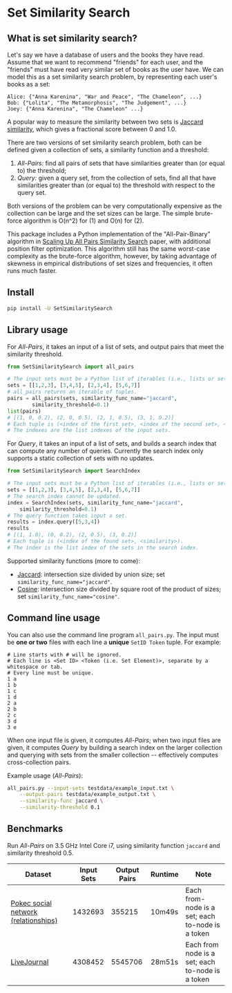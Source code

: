 # Set Similarity Search

## What is set similarity search?

Let's say we have a database of users and the books they have read.
Assume that we want to recommend "friends" for each user,
and the "friends" must have read very similar set of books
as the user have. We can model this as a set similarity search problem,
by representing each user's books as a set:

```
Alice: {"Anna Karenina", "War and Peace", "The Chameleon", ...}
Bob: {"Lolita", "The Metamorphosis", "The Judgement", ...}
Joey: {"Anna Karenina", "The Chameleon" ...}
```

A popular way to measure the similarity between two sets is 
[Jaccard similarity](https://en.wikipedia.org/wiki/Jaccard_index), which
gives a fractional score between 0 and 1.0. 

There are two versions of set similarity search problem, 
both can be defined given a collection of sets, a 
similarity function and a threshold:

1. *All-Pairs:* find all pairs of sets that have 
similarities greater than (or equal to) the threshold;
2. *Query:* given a query set, from the collection  of sets, find all that
have similarities greater than (or equal to) the threshold with respect to
the query set.

Both versions of the problem can be very computationally expensive 
as the collection can be large and the set sizes can be large. 
The simple brute-force algorithm is O(n^2) for (1) and O(n) for (2).

This package includes a Python implementation of the "All-Pair-Binary" 
algorithm in
[Scaling Up All Pairs Similarity Search](https://static.googleusercontent.com/media/research.google.com/en//pubs/archive/32781.pdf)
paper, with additional position filter optimization. 
This algorithm still has the same worst-case complexity as the brute-force 
algorithm, however, by taking advantage of skewness in empirical
distributions of set sizes and frequencies, it often runs much faster.

## Install

```bash
pip install -U SetSimilaritySearch
```

## Library usage

For *All-Pairs*, it takes an input of a list of sets, and output pairs that
meet the similarity threshold.

```python
from SetSimilaritySearch import all_pairs

# The input sets must be a Python list of iterables (i.e., lists or sets).
sets = [[1,2,3], [3,4,5], [2,3,4], [5,6,7]]
# all_pairs returns an iterable of tuples.
pairs = all_pairs(sets, similarity_func_name="jaccard", 
        similarity_threshold=0.1)
list(pairs)
# [(1, 0, 0.2), (2, 0, 0.5), (2, 1, 0.5), (3, 1, 0.2)]
# Each tuple is (<index of the first set>, <index of the second set>, <similarity>).
# The indexes are the list indexes of the input sets.
```

For *Query*, it takes an input of a list of sets, and builds a search index
that can compute any number of queries. Currently the search index only 
supports a static collection of sets with no updates.

```python
from SetSimilaritySearch import SearchIndex

# The input sets must be a Python list of iterables (i.e., lists or sets).
sets = [[1,2,3], [3,4,5], [2,3,4], [5,6,7]]
# The search index cannot be updated.
index = SearchIndex(sets, similarity_func_name="jaccard", 
    similarity_threshold=0.1)
# The query function takes input a set.
results = index.query([5,3,4])
results
# [(1, 1.0), (0, 0.2), (2, 0.5), (3, 0.2)]
# Each tuple is (<index of the found set>, <similarity>).
# The index is the list index of the sets in the search index.
```


Supported similarity functions (more to come):
* [Jaccard](https://en.wikipedia.org/wiki/Jaccard_index): intersection size divided by union size; set `similarity_func_name="jaccard"`.
* [Cosine](https://en.wikipedia.org/wiki/Cosine_similarity): intersection size divided by square root of the product of sizes; set `similarity_func_name="cosine"`.


## Command line usage

You can also use the command line program `all_pairs.py`.
The input must be **one or two** files with each line a **unique** `SetID Token` 
tuple. 
For example:
```
# Line starts with # will be ignored.
# Each line is <Set ID> <Token (i.e. Set Element)>, separate by a whitespace or tab.
# Every line must be unique.
1 a
1 b
1 c
1 d
2 a
2 b
2 c
3 d
3 e
```
When one input file is given, it computes *All-Pairs*; when two input files 
are given, it computes *Query* by building a search index on the larger 
collection and querying with sets from the smaller collection -- effectively
computes cross-collection pairs.

Example usage (*All-Pairs*):
```bash
all_pairs.py --input-sets testdata/example_input.txt \
    --output-pairs testdata/example_output.txt \
    --similarity-func jaccard \
    --similarity-threshold 0.1
```

## Benchmarks

Run *All-Pairs* on 3.5 GHz Intel Core i7, using similarity function `jaccard` 
and similarity threshold 0.5.

| Dataset | Input Sets | Output Pairs | Runtime | Note |
|---------|--------------|--------------|---------|------|
| [Pokec social network (relationships)](https://snap.stanford.edu/data/soc-Pokec.html) | 1432693 | 355215 | 10m49s | Each from-node is a set; each to-node is a token |
| [LiveJournal](https://snap.stanford.edu/data/soc-LiveJournal1.html) | 4308452 | 5545706 | 28m51s | Each from node is a set; each to-node is a token |

